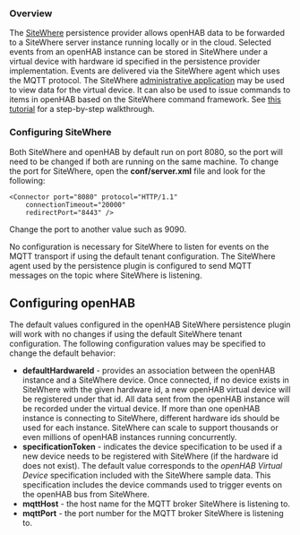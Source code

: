 ### Overview
The [SiteWhere](http://www.sitewhere.org/) persistence provider allows openHAB data to be forwarded to a SiteWhere
server instance running locally or in the cloud. Selected events from an openHAB instance can be stored in SiteWhere
under a virtual device with hardware id specified in the persistence provider implementation. Events are
delivered via the SiteWhere agent which uses the MQTT protocol. The SiteWhere 
[administrative application](http://documentation.sitewhere.org/userguide/adminui/adminui.html) may be 
used to view data for the virtual device. It can also be used to issue commands to items in openHAB based
on the SiteWhere command framework. See [this tutorial](http://documentation.sitewhere.org/integration/openhab.html) 
for a step-by-step walkthrough.

### Configuring SiteWhere
Both SiteWhere and openHAB by default run on port 8080, so the port will need to be changed if both are running on the same machine. To change the port for SiteWhere, open the **conf/server.xml** file and look for the following:

```
<Connector port="8080" protocol="HTTP/1.1"
    connectionTimeout="20000"
    redirectPort="8443" />
```

Change the port to another value such as 9090.

No configuration is necessary for SiteWhere to listen for events on the MQTT transport if using the default
tenant configuration. The SiteWhere agent used by the persistence plugin is configured to send MQTT messages
on the topic where SiteWhere is listening.

## Configuring openHAB
The default values configured in the openHAB SiteWhere persistence plugin will work with no changes
if using the default SiteWhere tenant configuration. The following configuration values may be specified
to change the default behavior:

* **defaultHardwareId** - provides an association between the openHAB instance and a SiteWhere device. 
Once connected, if no device exists in SiteWhere with the given hardware id, a new openHAB virtual device 
will be registered under that id. All data sent from the openHAB instance will be recorded under the virtual 
device. If more than one openHAB instance is connecting to SiteWhere, different hardware ids should be used 
for each instance. SiteWhere can scale to support thousands or even millions of openHAB instances running 
concurrently.
* **specificationToken** - indicates the device specification to be used if a new device needs to be registered 
with SiteWhere (if the hardware id does not exist). The default value corresponds to the *openHAB Virtual Device*
specification included with the SiteWhere sample data. This specification includes the device commands used
to trigger events on the openHAB bus from SiteWhere.
* **mqttHost** - the host name for the MQTT broker SiteWhere is listening to.
* **mqttPort** - the port number for the MQTT broker SiteWhere is listening to.
